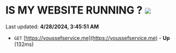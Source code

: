 # IS MY WEBSITE RUNNING ? [![](https://img.shields.io/static/v1?label=Sponsor&message=%E2%9D%A4&logo=GitHub&color=%23fe8e86)](https://github.com/sponsors/<username>)

Last updated: **4/28/2024, 3:45:51 AM**

- `GET` [https://youssefservice.me](https://youssefservice.me) - **Up** (132ms)
